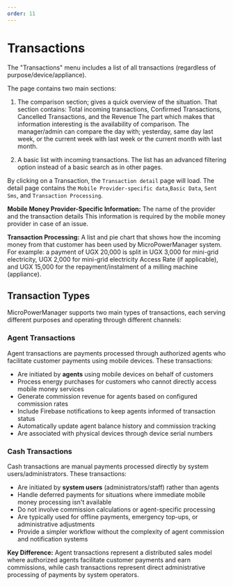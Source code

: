 ```yaml
---
order: 11
---
```


# Transactions

The "Transactions" menu includes a list of all transactions (regardless of purpose/device/appliance).

The page contains two main sections:

1. The comparison section; gives a quick overview of the situation.
   That section contains: Total incoming transactions, Confirmed Transactions, Cancelled Transactions, and the Revenue
   The part which makes that information interesting is the availability of comparison.
   The manager/admin can compare the day with; yesterday, same day last week, or the current week with last week or the current month with last month.

2. A basic list with incoming transactions.
   The list has an advanced filtering option instead of a basic search as in other pages.

By clicking on a Transaction, the `Transaction detail` page will load.
The detail page contains the `Mobile Provider-specific data`,`Basic Data`, `Sent Sms`, and `Transaction Processing`.

**Mobile Money Provider-Specific Information:** The name of the provider and the transaction details
This information is required by the mobile money provider in case of an issue.

**Transaction Processing:** A list and pie chart that shows how the incoming money from that customer has been used by MicroPowerManager system.
For example: a payment of UGX 20,000 is split in UGX 3,000 for mini-grid electricity, UGX 2,000 for mini-grid electricity Access Rate (if applicable), and UGX 15,000 for the repayment/instalment of a milling machine (appliance).

## Transaction Types

MicroPowerManager supports two main types of transactions, each serving different purposes and operating through different channels:

### Agent Transactions

Agent transactions are payments processed through authorized agents who facilitate customer payments using mobile devices. These transactions:

- Are initiated by **agents** using mobile devices on behalf of customers
- Process energy purchases for customers who cannot directly access mobile money services
- Generate commission revenue for agents based on configured commission rates
- Include Firebase notifications to keep agents informed of transaction status
- Automatically update agent balance history and commission tracking
- Are associated with physical devices through device serial numbers

### Cash Transactions  

Cash transactions are manual payments processed directly by system users/administrators. These transactions:

- Are initiated by **system users** (administrators/staff) rather than agents
- Handle deferred payments for situations where immediate mobile money processing isn't available
- Do not involve commission calculations or agent-specific processing
- Are typically used for offline payments, emergency top-ups, or administrative adjustments
- Provide a simpler workflow without the complexity of agent commission and notification systems

**Key Difference:** Agent transactions represent a distributed sales model where authorized agents facilitate customer payments and earn commissions, while cash transactions represent direct administrative processing of payments by system operators.
